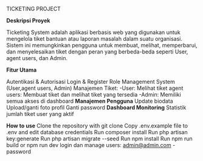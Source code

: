 TICKETING PROJECT

**Deskripsi Proyek**

Ticketing System adalah aplikasi berbasis web yang digunakan untuk mengelola tiket bantuan atau laporan masalah dalam suatu organisasi. Sistem ini memungkinkan pengguna untuk membuat, melihat, memperbarui, dan menyelesaikan tiket dengan peran yang berbeda-beda seperti User, agent users, dan  Admin.

**Fitur Utama**

Autentikasi & Autorisasi
Login & Register
Role Management System (User,agent users, Admin)
Manajemen Tiket:
-User: Melihat tiket
agent users: Membuat tiket dan melihat tiket yang tersedia
-Admin: Memiliki semua akses di dashboard
**Manajemen Pengguna**
Update biodata
Upload/ganti foto profil
Ganti password
**Dashboard Monitoring**
Statistik jumlah tiket
user yang aktif 

**How to use**
Clone the repository with git clone
Copy .env.example file to .env and edit database credentials
Run composer install
Run php artisan key:generate
Run php artisan migrate --seed
Run npm install
Run npm run build or npm run dev 
login dan manage users: admin@admin.com - password
